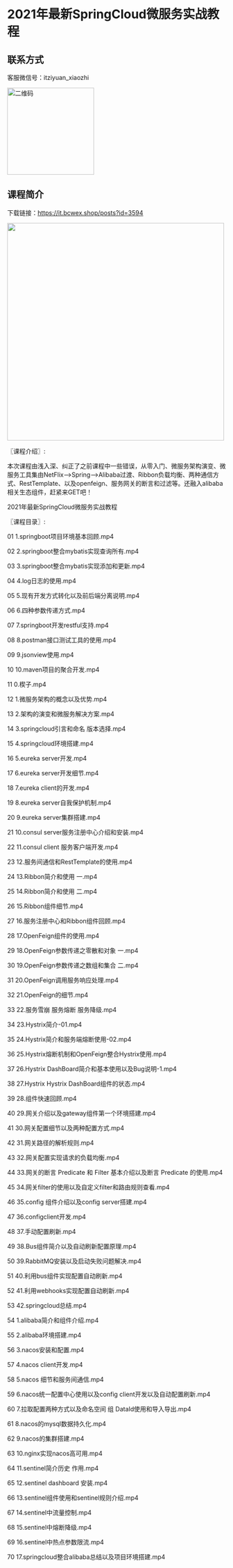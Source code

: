 # 2021年最新SpringCloud微服务实战教程

## 联系方式

客服微信号：itziyuan_xiaozhi

<img src="https://ziyuanyun.oss-cn-guangzhou.aliyuncs.com/common/20240614073449/666b82192834a.jpg" width="200" height="200" alt="二维码">

## 课程简介

下载链接：https://it.bcwex.shop/posts?id=3594

<img src="https://ziyuanyun.oss-cn-guangzhou.aliyuncs.com/yun/20240515185232/664493f096eda.jpg" width="500" alt="">

  〖课程介绍〗:

 本次课程由浅入深、纠正了之前课程中一些错误，从零入门、微服务架构演变、微服务工具集由NetFlix&#8212;&gt;Spring&#8212;&gt;Alibaba过渡、Ribbon负载均衡、两种通信方式、RestTemplate、以及openfeign、服务网关的断言和过滤等。还融入alibaba相关生态组件，赶紧来GET吧！

 2021年最新SpringCloud微服务实战教程



 〖课程目录〗:

  

 01 1.springboot项目环境基本回顾.mp4

 02 2.springboot整合mybatis实现查询所有.mp4

 03 3.springboot整合mybatis实现添加和更新.mp4

 04 4.log日志的使用.mp4

 05 5.现有开发方式转化以及前后端分离说明.mp4

 06 6.四种参数传递方式.mp4

 07 7.springboot开发restful支持.mp4

 08 8.postman接口测试工具的使用.mp4

 09 9.jsonview使用.mp4

 10 10.maven项目的聚合开发.mp4

 11 0.楔子.mp4

 12 1.微服务架构的概念以及优势.mp4

 13 2.架构的演变和微服务解决方案.mp4

 14 3.springcloud引言和命名 版本选择.mp4

 15 4.springcloud环境搭建.mp4

 16 5.eureka server开发.mp4

 17 6.eureka server开发细节.mp4

 18 7.eureka client的开发.mp4

 19 8.eureka server自我保护机制.mp4

 20 9.eureka server集群搭建.mp4

 21 10.consul server服务注册中心介绍和安装.mp4

 22 11.consul client 服务客户端开发.mp4

 23 12.服务间通信和RestTemplate的使用.mp4

 24 13.Ribbon简介和使用 一.mp4

 25 14.Ribbon简介和使用 二.mp4

 26 15.Ribbon组件细节.mp4

 27 16.服务注册中心和Ribbon组件回顾.mp4

 28 17.OpenFeign组件的使用.mp4

 29 18.OpenFeign参数传递之零散和对象 一.mp4

 30 19.OpenFeign参数传递之数组和集合 二.mp4

 31 20.OpenFeign调用服务响应处理.mp4

 32 21.OpenFeign的细节.mp4

 33 22.服务雪崩 服务熔断 服务降级.mp4

 34 23.Hystrix简介-01.mp4

 35 24.Hystrix简介和服务端熔断使用-02.mp4

 36 25.Hystrix熔断机制和OpenFeign整合Hystrix使用.mp4

 37 26.Hystrix DashBoard简介和基本使用以及Bug说明-1.mp4

 38 27.Hystrix Hystrix DashBoard组件的状态.mp4

 39 28.组件快速回顾.mp4

 40 29.网关介绍以及gateway组件第一个环境搭建.mp4

 41 30.网关配置细节以及两种配置方式.mp4

 42 31.网关路径的解析规则.mp4

 43 32.网关配置实现请求的负载均衡.mp4

 44 33.网关的断言 Predicate 和 Filter 基本介绍以及断言 Predicate 的使用.mp4

 45 34.网关filter的使用以及自定义filter和路由规则查看.mp4

 46 35.config 组件介绍以及config server搭建.mp4

 47 36.configclient开发.mp4

 48 37.手动配置刷新.mp4

 49 38.Bus组件简介以及自动刷新配置原理.mp4

 50 39.RabbitMQ安装以及启动失败问题解决.mp4

 51 40.利用bus组件实现配置自动刷新.mp4

 52 41.利用webhooks实现配置自动刷新.mp4

 53 42.springcloud总结.mp4

 54 1.alibaba简介和组件介绍.mp4

 55 2.alibaba环境搭建.mp4

 56 3.nacos安装和配置.mp4

 57 4.nacos client开发.mp4

 58 5.nacos 细节和服务间通信.mp4

 59 6.nacos统一配置中心使用以及config client开发以及自动配置刷新.mp4

 60 7.拉取配置两种方式以及命名空间 组 DataId使用和导入导出.mp4

 61 8.nacos的mysql数据持久化.mp4

 62 9.nacos的集群搭建.mp4

 63 10.nginx实现nacos高可用.mp4

 64 11.sentinel简介历史 作用.mp4

 65 12.sentinel dashboard 安装.mp4

 66 13.sentinel组件使用和sentinel规则介绍.mp4

 67 14.sentinel中流量控制.mp4

 68 15.sentinel中熔断降级.mp4

 69 16.sentinel中热点参数限流.mp4

 70 17.springcloud整合alibaba总结以及项目环境搭建.mp4

  